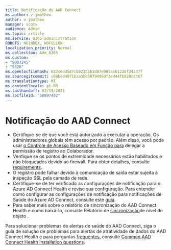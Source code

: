 ```yaml
---
title: Notificação do AAD Connect
ms.author: v-jmathew
author: v-jmathew
manager: scotv
audience: Admin
ms.topic: article
ms.service: o365-administration
ROBOTS: NOINDEX, NOFOLLOW
localization_priority: Normal
ms.collection: Adm_O365
ms.custom:
- "9003245"
- "9326"
ms.openlocfilehash: 832c9dd587cb023b5b1d87e905acb123df34237f
ms.sourcegitcommit: c08bed4071baa3bb5879496df3ed44fb828c8367
ms.translationtype: MT
ms.contentlocale: pt-BR
ms.lasthandoff: 03/19/2021
ms.locfileid: "50897402"
---
```

# <a name="notification-aad-connect"></a>Notificação do AAD Connect

- Certifique-se de que você está autorizado a executar a operação. Os administradores globais têm acesso por padrão. Além disso, você pode usar [o Controle de Acesso Baseado em Função para](https://docs.microsoft.com/azure/active-directory/connect-health/active-directory-aadconnect-health-operations) delegar a permissão de registro ao Colaborador.
- Verifique se os pontos de extremidade necessários estão habilitados e não bloqueados devido ao firewall. Para obter detalhes, consulte [requirements](https://docs.microsoft.com/azure/active-directory/hybrid/how-to-connect-health-agent-install).
- O registro pode falhar devido à comunicação de saída estar sujeita à inspeção SSL pela camada de rede.
- Certifique-se de ter verificado as configurações de notificação para o Azure AD Connect Health e revise sua configuração. Para entender como configurar as configurações de notificação para notificações de Saúde do Azure AD Connect, consulte este [guia](https://docs.microsoft.com/azure/active-directory/hybrid/how-to-connect-health-operations).
- Para saber mais sobre o relatório de sincronização do AAD Connect Health e como baixá-lo, consulte Relatório de [sincronização](https://docs.microsoft.com/azure/active-directory/hybrid/how-to-connect-health-sync)de nível de objeto .

Para solucionar problemas de alertas de saúde do AAD Connect, siga o guia de solução de problemas para alertas de atratividade de dados do AAD Connect Health e para perguntas [frequentes,](https://docs.microsoft.com/azure/active-directory/hybrid/how-to-connect-health-data-freshness) consulte [Common AAD Connect Health installation questions](https://docs.microsoft.com/azure/active-directory/hybrid/reference-connect-health-faq).
